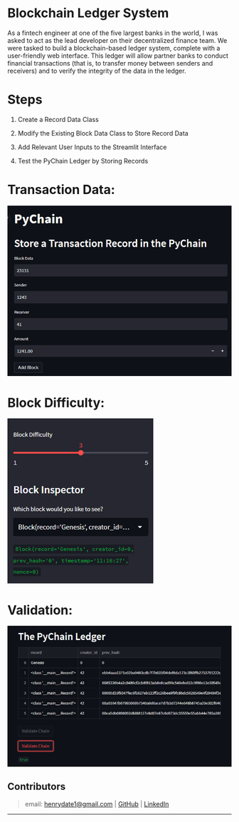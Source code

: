 # Blockchain Ledger System
As a fintech engineer at one of the five largest banks in the world, I was asked to act as the lead developer on their decentralized finance team. We were tasked to build a blockchain-based ledger system, complete with a user-friendly web interface. This ledger will allow partner banks to conduct financial transactions (that is, to transfer money between senders and receivers) and to verify the integrity of the data in the ledger.

# Steps
1. Create a Record Data Class

2. Modify the Existing Block Data Class to Store Record Data

3. Add Relevant User Inputs to the Streamlit Interface

4. Test the PyChain Ledger by Storing Records


# Transaction Data:

![Image](Transaction_data.png)

# Block Difficulty:

![Image](block_difficulty.png)

# Validation:

![Image](validation.png)

## Contributors
> email: henrydate1@gmail.com |
> [GitHub](https://github.com/henrydate) |
> [LinkedIn](https://www.linkedin.com/in/henry-date-9356351a4/)

---
